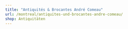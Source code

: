 ```yaml
---
title: "Antiquités & Brocantes André Comeau"
url: /montreal/antiquites-und-brocantes-andre-comeau/
shop: Antiquitäten
---
```


